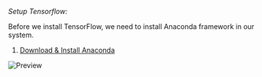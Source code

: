 *Setup Tensorflow:*

Before we install TensorFlow, we need to install Anaconda framework in our system.


1. [Download & Install Anaconda](https://www.anaconda.com/)

![Preview](https://github.com/patbi/100_Days_of_Data_Engineering_ML_AI/blob/main/Module_13_Data_science/Tensorflow/Anaconda3.PNG)

